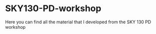# SKY130-PD-workshop
Here you can find all the material that I developed from the SKY 130 PD workshop 

